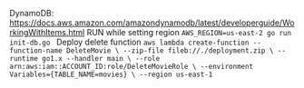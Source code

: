 DynamoDB: https://docs.aws.amazon.com/amazondynamodb/latest/developerguide/WorkingWithItems.html
RUN while setting region `AWS_REGION=us-east-2 go run init-db.go
`
Deploy delete function
`aws lambda create-function --function-name DeleteMovie \
      --zip-file fileb://./deployment.zip \
      --runtime go1.x --handler main \
      --role arn:aws:iam::ACCOUNT_ID:role/DeleteMovieRole \
      --environment Variables={TABLE_NAME=movies} \
      --region us-east-1`